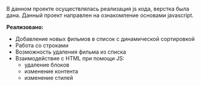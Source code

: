 В данном проекте осуществлялась реализация js кода, верстка была дана. Данный проект направлен на ознакомление основами javascript.

**Реализовано:**
* Добавление новых фильмов в список с динамической сортировкой
* Работа со строками
* Возможность удаления фильма из списка
* Взаимодействие с HTML при помощи JS:
  + удаление блоков
  + изменение контента
  + изменение стилей
  
